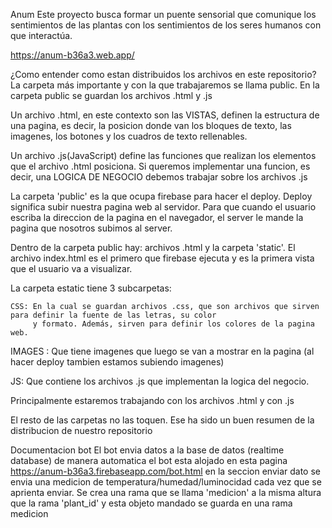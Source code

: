 Anum
Este proyecto busca formar un puente sensorial que comunique los sentimientos de las plantas con los sentimientos de los seres humanos con que interactúa.

https://anum-b36a3.web.app/

¿Como entender como estan distribuidos los archivos en este repositorio?
La carpeta más importante y con la que trabajaremos se llama public. 
En la carpeta public se guardan los archivos .html y .js

Un archivo .html, en este contexto son las VISTAS, definen la estructura de una pagina, es decir, la posicion donde van los bloques de texto, las imagenes, los botones y los cuadros de texto rellenables. 

Un archivo .js(JavaScript) define las funciones que realizan los elementos que el archivo .html posiciona. Si queremos implementar una funcion, es decir, una LOGICA DE NEGOCIO debemos trabajar sobre los archivos .js

La carpeta 'public' es la que ocupa firebase para hacer el deploy. Deploy significa subir nuestra pagina web al servidor. Para que cuando el usuario escriba la direccion de la pagina en el navegador, el server le mande la pagina que nosotros subimos al server.

Dentro de la carpeta public hay: archivos .html y la carpeta 'static'.
  El archivo index.html es el primero que firebase ejecuta y es la primera vista que el usuario va a visualizar.
  
  La carpeta estatic tiene 3 subcarpetas:
  
    CSS: En la cual se guardan archivos .css, que son archivos que sirven para definir la fuente de las letras, su color
         y formato. Además, sirven para definir los colores de la pagina web.
   
   IMAGES : Que tiene imagenes que luego se van a mostrar en la pagina (al hacer deploy tambien estamos subiendo imagenes)
   
   JS: Que contiene los archivos .js que implementan la logica del negocio.
 
Principalmente estaremos trabajando con los archivos .html y con .js

El resto de las carpetas no las toquen.
Ese ha sido un buen resumen de la distribucion de nuestro repositorio

Documentacion bot
El bot envia datos a la base de datos (realtime database) de manera automatica
el bot esta alojado en esta pagina
https://anum-b36a3.firebaseapp.com/bot.html
en la seccion enviar dato se envia una medicion de temperatura/humedad/luminocidad cada vez que se aprienta enviar.
Se crea una rama que se llama 'medicion' a la misma altura que la rama 'plant_id' y esta objeto mandado se guarda en una rama medicion
